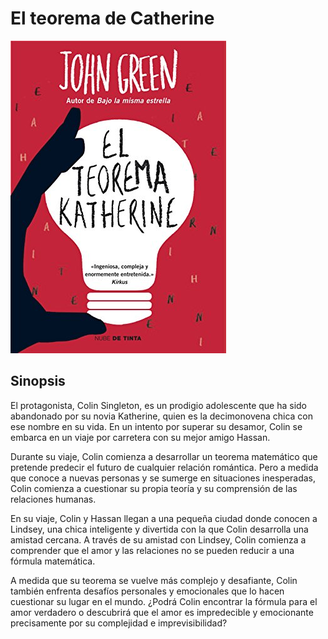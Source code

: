 # El teorema de Catherine

![El teorema de Katherine Portada](Img/ETDK.jpg)

## Sinopsis
El protagonista, Colin Singleton, es un prodigio adolescente que ha sido abandonado por su novia Katherine, quien es la decimonovena chica con ese nombre en su vida. En un intento por superar su desamor, Colin se embarca en un viaje por carretera con su mejor amigo Hassan.

Durante su viaje, Colin comienza a desarrollar un teorema matemático que pretende predecir el futuro de cualquier relación romántica. Pero a medida que conoce a nuevas personas y se sumerge en situaciones inesperadas, Colin comienza a cuestionar su propia teoría y su comprensión de las relaciones humanas.

En su viaje, Colin y Hassan llegan a una pequeña ciudad donde conocen a Lindsey, una chica inteligente y divertida con la que Colin desarrolla una amistad cercana. A través de su amistad con Lindsey, Colin comienza a comprender que el amor y las relaciones no se pueden reducir a una fórmula matemática.

A medida que su teorema se vuelve más complejo y desafiante, Colin también enfrenta desafíos personales y emocionales que lo hacen cuestionar su lugar en el mundo. ¿Podrá Colin encontrar la fórmula para el amor verdadero o descubrirá que el amor es impredecible y emocionante precisamente por su complejidad e imprevisibilidad?